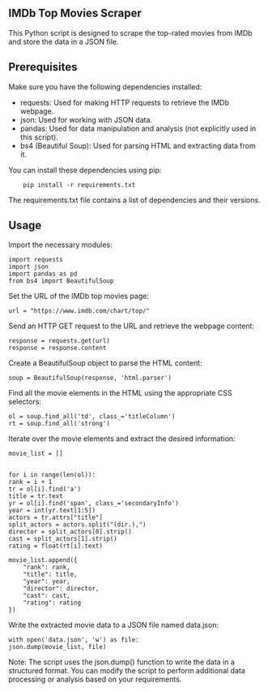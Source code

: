 ## IMDb Top Movies Scraper
This Python script is designed to scrape the top-rated movies from IMDb and store the data in a JSON file.

## Prerequisites
Make sure you have the following dependencies installed:

* requests: Used for making HTTP requests to retrieve the IMDb webpage.
* json: Used for working with JSON data.
* pandas: Used for data manipulation and analysis (not explicitly used in this script).
* bs4 (Beautiful Soup): Used for parsing HTML and extracting data from it.

You can install these dependencies using pip:

		pip install -r requirements.txt

The requirements.txt file contains a list of dependencies and their versions.

## Usage
Import the necessary modules:

	import requests
	import json
	import pandas as pd
	from bs4 import BeautifulSoup
Set the URL of the IMDb top movies page:

	url = "https://www.imdb.com/chart/top/"
Send an HTTP GET request to the URL and retrieve the webpage content:

	response = requests.get(url)
	response = response.content
Create a BeautifulSoup object to parse the HTML content:
	
	soup = BeautifulSoup(response, 'html.parser')
Find all the movie elements in the HTML using the appropriate CSS selectors:

	ol = soup.find_all('td', class_='titleColumn')
	rt = soup.find_all('strong')
Iterate over the movie elements and extract the desired information:

	movie_list = []


	for i in range(len(ol)):
    rank = i + 1
    tr = ol[i].find('a')
    title = tr.text
    yr = ol[i].find('span', class_='secondaryInfo')
    year = int(yr.text[1:5])
    actors = tr.attrs["title"]
    split_actors = actors.split("(dir.),")
    director = split_actors[0].strip()
    cast = split_actors[1].strip()
    rating = float(rt[i].text)
    
    movie_list.append({
        "rank": rank,
        "title": title,
        "year": year,
        "director": director,
        "cast": cast,
        "rating": rating
    })
Write the extracted movie data to a JSON file named data.json:

	with open('data.json', 'w') as file:
    json.dump(movie_list, file)
Note: The script uses the json.dump() function to write the data in a structured format. 
You can modify the script to perform additional data processing or analysis based on your requirements.
